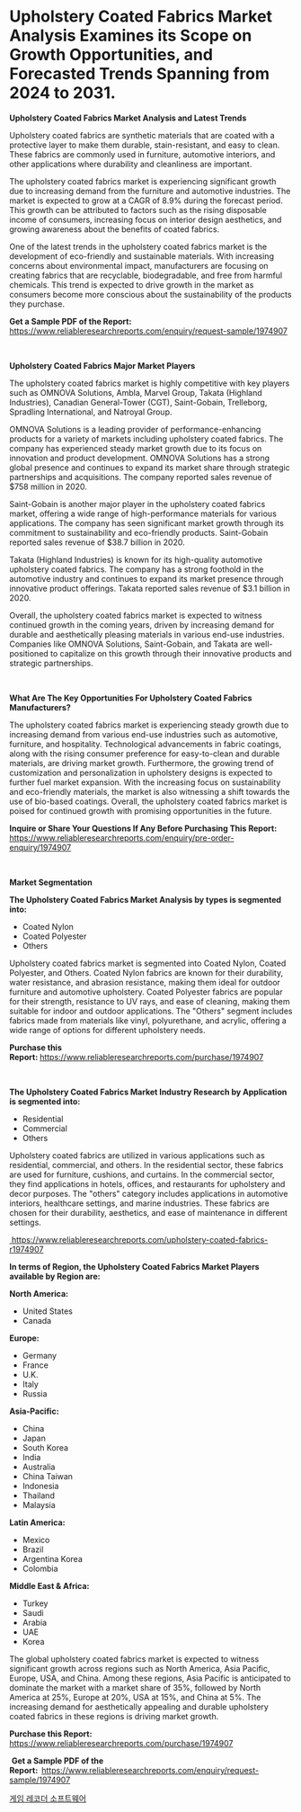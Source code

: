 <p><h1>Upholstery Coated Fabrics Market Analysis Examines its Scope on Growth Opportunities, and Forecasted Trends Spanning from 2024 to 2031.</h1></p><p><strong>Upholstery Coated Fabrics Market Analysis and Latest Trends</strong></p>
<p><p>Upholstery coated fabrics are synthetic materials that are coated with a protective layer to make them durable, stain-resistant, and easy to clean. These fabrics are commonly used in furniture, automotive interiors, and other applications where durability and cleanliness are important.</p><p>The upholstery coated fabrics market is experiencing significant growth due to increasing demand from the furniture and automotive industries. The market is expected to grow at a CAGR of 8.9% during the forecast period. This growth can be attributed to factors such as the rising disposable income of consumers, increasing focus on interior design aesthetics, and growing awareness about the benefits of coated fabrics.</p><p>One of the latest trends in the upholstery coated fabrics market is the development of eco-friendly and sustainable materials. With increasing concerns about environmental impact, manufacturers are focusing on creating fabrics that are recyclable, biodegradable, and free from harmful chemicals. This trend is expected to drive growth in the market as consumers become more conscious about the sustainability of the products they purchase.</p></p>
<p><strong>Get a Sample PDF of the Report:&nbsp;</strong> <a href="https://www.reliableresearchreports.com/enquiry/request-sample/1974907">https://www.reliableresearchreports.com/enquiry/request-sample/1974907</a></p>
<p>&nbsp;</p>
<p><strong>Upholstery Coated Fabrics Major Market Players</strong></p>
<p><p>The upholstery coated fabrics market is highly competitive with key players such as OMNOVA Solutions, Ambla, Marvel Group, Takata (Highland Industries), Canadian General-Tower (CGT), Saint-Gobain, Trelleborg, Spradling International, and Natroyal Group. </p><p>OMNOVA Solutions is a leading provider of performance-enhancing products for a variety of markets including upholstery coated fabrics. The company has experienced steady market growth due to its focus on innovation and product development. OMNOVA Solutions has a strong global presence and continues to expand its market share through strategic partnerships and acquisitions. The company reported sales revenue of $758 million in 2020.</p><p>Saint-Gobain is another major player in the upholstery coated fabrics market, offering a wide range of high-performance materials for various applications. The company has seen significant market growth through its commitment to sustainability and eco-friendly products. Saint-Gobain reported sales revenue of $38.7 billion in 2020.</p><p>Takata (Highland Industries) is known for its high-quality automotive upholstery coated fabrics. The company has a strong foothold in the automotive industry and continues to expand its market presence through innovative product offerings. Takata reported sales revenue of $3.1 billion in 2020.</p><p>Overall, the upholstery coated fabrics market is expected to witness continued growth in the coming years, driven by increasing demand for durable and aesthetically pleasing materials in various end-use industries. Companies like OMNOVA Solutions, Saint-Gobain, and Takata are well-positioned to capitalize on this growth through their innovative products and strategic partnerships.</p></p>
<p>&nbsp;</p>
<p><strong>What Are The Key Opportunities For Upholstery Coated Fabrics Manufacturers?</strong></p>
<p><p>The upholstery coated fabrics market is experiencing steady growth due to increasing demand from various end-use industries such as automotive, furniture, and hospitality. Technological advancements in fabric coatings, along with the rising consumer preference for easy-to-clean and durable materials, are driving market growth. Furthermore, the growing trend of customization and personalization in upholstery designs is expected to further fuel market expansion. With the increasing focus on sustainability and eco-friendly materials, the market is also witnessing a shift towards the use of bio-based coatings. Overall, the upholstery coated fabrics market is poised for continued growth with promising opportunities in the future.</p></p>
<p><strong>Inquire or Share Your Questions If Any Before Purchasing This Report:</strong> <a href="https://www.reliableresearchreports.com/enquiry/pre-order-enquiry/1974907">https://www.reliableresearchreports.com/enquiry/pre-order-enquiry/1974907</a></p>
<p>&nbsp;</p>
<p><strong>Market Segmentation</strong></p>
<p><strong>The Upholstery Coated Fabrics Market Analysis by types is segmented into:</strong></p>
<p><ul><li>Coated Nylon</li><li>Coated Polyester</li><li>Others</li></ul></p>
<p><p>Upholstery coated fabrics market is segmented into Coated Nylon, Coated Polyester, and Others. Coated Nylon fabrics are known for their durability, water resistance, and abrasion resistance, making them ideal for outdoor furniture and automotive upholstery. Coated Polyester fabrics are popular for their strength, resistance to UV rays, and ease of cleaning, making them suitable for indoor and outdoor applications. The "Others" segment includes fabrics made from materials like vinyl, polyurethane, and acrylic, offering a wide range of options for different upholstery needs.</p></p>
<p><strong>Purchase this Report:&nbsp;</strong><a href="https://www.reliableresearchreports.com/purchase/1974907">https://www.reliableresearchreports.com/purchase/1974907</a></p>
<p>&nbsp;</p>
<p><strong>The Upholstery Coated Fabrics Market Industry Research by Application is segmented into:</strong></p>
<p><ul><li>Residential</li><li>Commercial</li><li>Others</li></ul></p>
<p><p>Upholstery coated fabrics are utilized in various applications such as residential, commercial, and others. In the residential sector, these fabrics are used for furniture, cushions, and curtains. In the commercial sector, they find applications in hotels, offices, and restaurants for upholstery and decor purposes. The "others" category includes applications in automotive interiors, healthcare settings, and marine industries. These fabrics are chosen for their durability, aesthetics, and ease of maintenance in different settings.</p></p>
<p><a href="https://www.reliableresearchreports.com/upholstery-coated-fabrics-r1974907">&nbsp;https://www.reliableresearchreports.com/upholstery-coated-fabrics-r1974907</a></p>
<p><strong>In terms of Region, the Upholstery Coated Fabrics Market Players available by Region are:</strong></p>
<p>
    <p> <strong> North America: </strong>
        <ul>
            <li>United States</li>
            <li>Canada</li>
        </ul>
        </p> 
    <p> <strong> Europe: </strong>
        <ul>
            <li>Germany</li>
            <li>France</li>
            <li>U.K.</li>
            <li>Italy</li>
            <li>Russia</li>
        </ul>
        </p> 
    <p> <strong> Asia-Pacific: </strong>
        <ul>
            <li>China</li>
            <li>Japan</li>
            <li>South Korea</li>
            <li>India</li>
            <li>Australia</li>
            <li>China Taiwan</li>
            <li>Indonesia</li>
            <li>Thailand</li>
            <li>Malaysia</li>
        </ul>
        </p> 
    <p> <strong> Latin America: </strong>
        <ul>
            <li>Mexico</li>
            <li>Brazil</li>
            <li>Argentina Korea</li>
            <li>Colombia</li>
        </ul>
        </p> 
    <p> <strong> Middle East & Africa: </strong>
        <ul>
            <li>Turkey</li>
            <li>Saudi</li>
            <li>Arabia</li>
            <li>UAE</li>
            <li>Korea</li>
        </ul>
    </p>
    </p>
<p><p>The global upholstery coated fabrics market is expected to witness significant growth across regions such as North America, Asia Pacific, Europe, USA, and China. Among these regions, Asia Pacific is anticipated to dominate the market with a market share of 35%, followed by North America at 25%, Europe at 20%, USA at 15%, and China at 5%. The increasing demand for aesthetically appealing and durable upholstery coated fabrics in these regions is driving market growth.</p></p>
<p><strong>Purchase this Report: </strong><a href="https://www.reliableresearchreports.com/purchase/1974907">https://www.reliableresearchreports.com/purchase/1974907</a></p>
<p>&nbsp;<strong>Get a Sample PDF of the Report:&nbsp;&nbsp;</strong><a href="https://www.reliableresearchreports.com/enquiry/request-sample/1974907">https://www.reliableresearchreports.com/enquiry/request-sample/1974907</a></p>
<p><strong></strong></p>
<p><p><a href="https://github.com/PercyHagernes9778/Market-Research-Report-List-2/blob/main/97509539648.md">게임 레코더 소프트웨어</a></p></p>